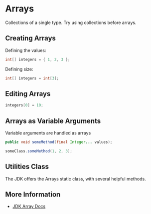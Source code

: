 # Arrays

Collections of a single type. Try using collections before arrays.

## Creating Arrays

Defining the values:

```java
int[] integers = { 1, 2, 3 };
```

Defining size:

```java
int[] integers = int[3];
```

## Editing Arrays

```java
integers[0] = 10;
```

## Arrays as Variable Arguments

Variable arguments are handled as arrays

```java
public void someMethod(final Integer... values);
```

```java
someClass.someMethod(1, 2, 3);
```

## Utilities Class

The JDK offers the Arrays static class, with several helpful methods.

## More Information

* [JDK Array Docs](https://docs.oracle.com/javase/tutorial/java/nutsandbolts/arrays.html)



